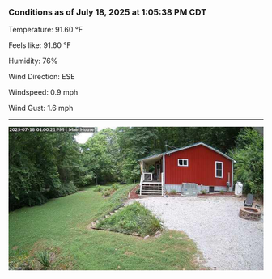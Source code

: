 ### Conditions as of July 18, 2025 at 1:05:38 PM CDT 

Temperature: 91.60 &deg;F

Feels like: 91.60 &deg;F

Humidity: 76%

Wind Direction: ESE

Windspeed: 0.9 mph

Wind Gust: 1.6 mph

---

<img src="./images/latest.jpeg"/>

